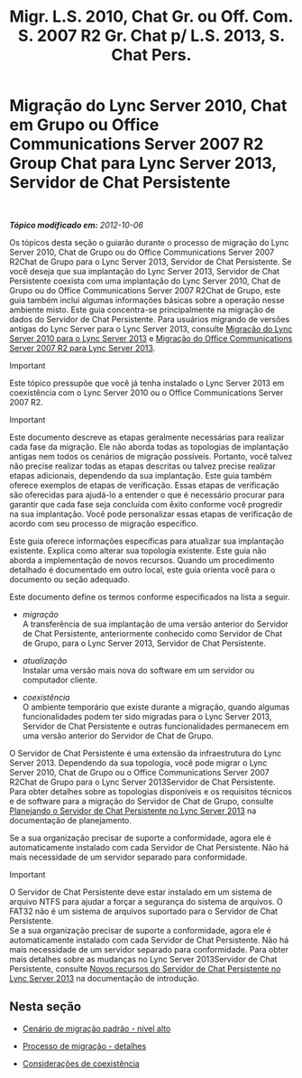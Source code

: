 ﻿---
title: "Migr. L.S. 2010, Chat Gr. ou Off. Com. S. 2007 R2 Gr. Chat p/ L.S. 2013, S. Chat Pers."
TOCTitle: "Migr. L.S. 2010, Chat Gr. ou Off. Com. S. 2007 R2 Gr. Chat p/ L.S. 2013, S. Chat Pers."
ms:assetid: 5b4d3db1-6eba-4932-b49c-f60bcf9488f9
ms:mtpsurl: https://technet.microsoft.com/pt-br/library/Gg615442(v=OCS.15)
ms:contentKeyID: 49306825
ms.date: 05/19/2016
mtps_version: v=OCS.15
ms.translationtype: HT
---

# Migração do Lync Server 2010, Chat em Grupo ou Office Communications Server 2007 R2 Group Chat para Lync Server 2013, Servidor de Chat Persistente

 

_**Tópico modificado em:** 2012-10-06_

Os tópicos desta seção o guiarão durante o processo de migração do Lync Server 2010, Chat de Grupo ou do Office Communications Server 2007 R2Chat de Grupo para o Lync Server 2013, Servidor de Chat Persistente. Se você deseja que sua implantação do Lync Server 2013, Servidor de Chat Persistente coexista com uma implantação do Lync Server 2010, Chat de Grupo ou do Office Communications Server 2007 R2Chat de Grupo, este guia também inclui algumas informações básicas sobre a operação nesse ambiente misto. Este guia concentra-se principalmente na migração de dados do Servidor de Chat Persistente. Para usuários migrando de versões antigas do Lync Server para o Lync Server 2013, consulte [Migração do Lync Server 2010 para o Lync Server 2013](migration-from-lync-server-2010-to-lync-server-2013.md) e [Migração do Office Communications Server 2007 R2 para Lync Server 2013](migration-from-office-communications-server-2007-r2-to-lync-server-2013.md).

> [!IMPORTANT]  
> Este tópico pressupõe que você já tenha instalado o Lync Server 2013 em coexistência com o Lync Server 2010 ou o Office Communications Server 2007 R2.

> [!IMPORTANT]  
> Este documento descreve as etapas geralmente necessárias para realizar cada fase da migração. Ele não aborda todas as topologias de implantação antigas nem todos os cenários de migração possíveis. Portanto, você talvez não precise realizar todas as etapas descritas ou talvez precise realizar etapas adicionais, dependendo da sua implantação. Este guia também oferece exemplos de etapas de verificação. Essas etapas de verificação são oferecidas para ajudá-lo a entender o que é necessário procurar para garantir que cada fase seja concluída com êxito conforme você progredir na sua implantação. Você pode personalizar essas etapas de verificação de acordo com seu processo de migração específico.

Este guia oferece informações específicas para atualizar sua implantação existente. Explica como alterar sua topologia existente. Este guia não aborda a implementação de novos recursos. Quando um procedimento detalhado é documentado em outro local, este guia orienta você para o documento ou seção adequado.

Este documento define os termos conforme especificados na lista a seguir.

  - *migração*   
    A transferência de sua implantação de uma versão anterior do Servidor de Chat Persistente, anteriormente conhecido como Servidor de Chat de Grupo, para o Lync Server 2013, Servidor de Chat Persistente.

<!-- end list -->

  - *atualização*   
    Instalar uma versão mais nova do software em um servidor ou computador cliente.

<!-- end list -->

  - *coexistência*   
    O ambiente temporário que existe durante a migração, quando algumas funcionalidades podem ter sido migradas para o Lync Server 2013, Servidor de Chat Persistente e outras funcionalidades permanecem em uma versão anterior do Servidor de Chat de Grupo.

O Servidor de Chat Persistente é uma extensão da infraestrutura do Lync Server 2013. Dependendo da sua topologia, você pode migrar o Lync Server 2010, Chat de Grupo ou o Office Communications Server 2007 R2Chat de Grupo para o Lync Server 2013Servidor de Chat Persistente. Para obter detalhes sobre as topologias disponíveis e os requisitos técnicos e de software para a migração do Servidor de Chat de Grupo, consulte [Planejando o Servidor de Chat Persistente no Lync Server 2013](lync-server-2013-planning-for-persistent-chat-server.md) na documentação de planejamento.

Se a sua organização precisar de suporte a conformidade, agora ele é automaticamente instalado com cada Servidor de Chat Persistente. Não há mais necessidade de um servidor separado para conformidade.

> [!IMPORTANT]  
> O Servidor de Chat Persistente deve estar instalado em um sistema de arquivo NTFS para ajudar a forçar a segurança do sistema de arquivos. O FAT32 não é um sistema de arquivos suportado para o Servidor de Chat Persistente.<br />Se a sua organização precisar de suporte a conformidade, agora ele é automaticamente instalado com cada Servidor de Chat Persistente. Não há mais necessidade de um servidor separado para conformidade. Para obter mais detalhes sobre as mudanças no Lync Server 2013Servidor de Chat Persistente, consulte <a href="lync-server-2013-new-persistent-chat-server-features.md">Novos recursos do Servidor de Chat Persistente no Lync Server 2013</a> na documentação de introdução.

## Nesta seção

  - [Cenário de migração padrão - nível alto](standard-migration-scenario-high-level.md)

  - [Processo de migração - detalhes](migration-process-details.md)

  - [Considerações de coexistência](coexistence-considerations.md)

